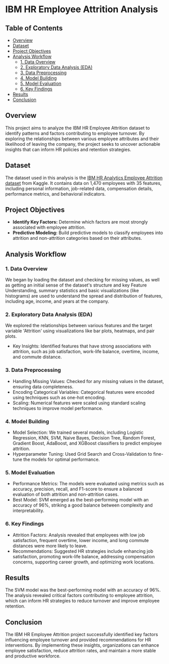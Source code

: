 # IBM HR Employee Attrition Analysis

## Table of Contents
- [Overview](#overview)
- [Dataset](#dataset)
- [Project Objectives](#project-objectives)
- [Analysis Workflow](#analysis-workflow)
  - [1. Data Overview](#1-data-overview)
  - [2. Exploratory Data Analysis (EDA)](#2-exploratory-data-analysis-eda)
  - [3. Data Preprocessing](#3-data-preprocessing)
  - [4. Model Building](#4-model-building)
  - [5. Model Evaluation](#5-model-evaluation)
  - [6. Key Findings](#6-key-findings)
- [Results](#results)
- [Conclusion](#conclusion)


## Overview
This project aims to analyze the IBM HR Employee Attrition dataset to identify patterns and factors contributing to employee turnover. By exploring the relationships between various employee attributes and their likelihood of leaving the company, the project seeks to uncover actionable insights that can inform HR policies and retention strategies.

## Dataset
The dataset used in this analysis is the [IBM HR Analytics Employee Attrition dataset](https://www.kaggle.com/datasets/pavansubhasht/ibm-hr-analytics-attrition-dataset) from Kaggle. It contains data on 1,470 employees with 35 features, including personal information, job-related data, compensation details, performance metrics, and behavioral indicators.

## Project Objectives
- **Identify Key Factors:** Determine which factors are most strongly associated with employee attrition.
- **Predictive Modeling:** Build predictive models to classify employees into attrition and non-attrition categories based on their attributes.

## Analysis Workflow

### 1. Data Overview 
We began by loading the dataset and checking for missing values, as well as getting an initial sense of the dataset's structure and key Feature Understanding, summary statistics and basic visualizations (like histograms) are used to understand the spread and distribution of features, including age, income, and years at the company.

### 2. Exploratory Data Analysis (EDA)
We explored the relationships between various features and the target variable 'Attrition' using visualizations like bar plots, heatmaps, and pair plots.
- Key Insights: Identified features that have strong associations with attrition, such as job satisfaction, work-life balance, overtime, income, and commute distance.

### 3. Data Preprocessing
- Handling Missing Values: Checked for any missing values in the dataset, ensuring data completeness.
- Encoding Categorical Variables: Categorical features were encoded using techniques such as one-hot encoding.
- Scaling: Numerical features were scaled using standard scaling techniques to improve model performance.

### 4. Model Building
- Model Selection: We trained several models, including Logistic Regression, KNN, SVM, Naive Bayes, Decision Tree, Random Forest, Gradient Boost, AdaBoost, and XGBoost classifiers to predict employee attrition.
- Hyperparameter Tuning: Used Grid Search and Cross-Validation to fine-tune the models for optimal performance.

### 5. Model Evaluation
- Performance Metrics: The models were evaluated using metrics such as accuracy, precision, recall, and F1-score to ensure a balanced evaluation of both attrition and non-attrition cases.
- Best Model: SVM emerged as the best-performing model with an accuracy of 96%, striking a good balance between complexity and interpretability.

### 6. Key Findings
- Attrition Factors: Analysis revealed that employees with low job satisfaction, frequent overtime, lower income, and long commute distances were more likely to leave.
- Recommendations: Suggested HR strategies include enhancing job satisfaction, promoting work-life balance, addressing compensation concerns, supporting career growth, and optimizing work locations.

## Results
The SVM model was the best-performing model with an accuracy of 96%. The analysis revealed critical factors contributing to employee attrition, which can inform HR strategies to reduce turnover and improve employee retention.

## Conclusion
The IBM HR Employee Attrition project successfully identified key factors influencing employee turnover and provided recommendations for HR interventions. By implementing these insights, organizations can enhance employee satisfaction, reduce attrition rates, and maintain a more stable and productive workforce.

